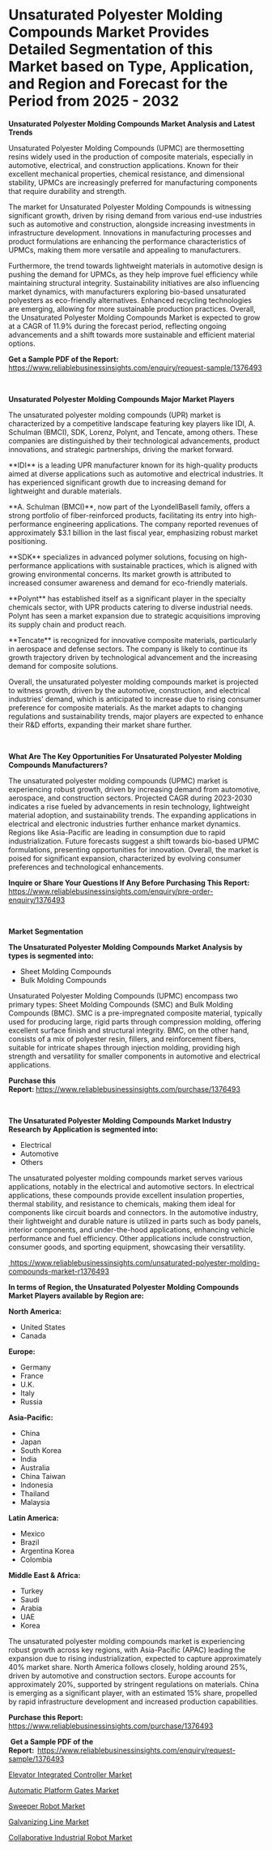 <p><h1>Unsaturated Polyester Molding Compounds Market Provides Detailed Segmentation of this Market based on Type, Application, and Region and Forecast for the Period from 2025 - 2032</h1></p><p><strong>Unsaturated Polyester Molding Compounds Market Analysis and Latest Trends</strong></p>
<p><p>Unsaturated Polyester Molding Compounds (UPMC) are thermosetting resins widely used in the production of composite materials, especially in automotive, electrical, and construction applications. Known for their excellent mechanical properties, chemical resistance, and dimensional stability, UPMCs are increasingly preferred for manufacturing components that require durability and strength.</p><p>The market for Unsaturated Polyester Molding Compounds is witnessing significant growth, driven by rising demand from various end-use industries such as automotive and construction, alongside increasing investments in infrastructure development. Innovations in manufacturing processes and product formulations are enhancing the performance characteristics of UPMCs, making them more versatile and appealing to manufacturers. </p><p>Furthermore, the trend towards lightweight materials in automotive design is pushing the demand for UPMCs, as they help improve fuel efficiency while maintaining structural integrity. Sustainability initiatives are also influencing market dynamics, with manufacturers exploring bio-based unsaturated polyesters as eco-friendly alternatives. Enhanced recycling technologies are emerging, allowing for more sustainable production practices. Overall, the Unsaturated Polyester Molding Compounds Market is expected to grow at a CAGR of 11.9% during the forecast period, reflecting ongoing advancements and a shift towards more sustainable and efficient material options.</p></p>
<p><strong>Get a Sample PDF of the Report:&nbsp;</strong> <a href="https://www.reliablebusinessinsights.com/enquiry/request-sample/1376493?utm_campaign=2840&utm_medium=2&utm_source=Github&utm_content=ia&utm_term=28032025&utm_id=unsaturated-polyester-molding-compounds">https://www.reliablebusinessinsights.com/enquiry/request-sample/1376493</a></p>
<p>&nbsp;</p>
<p><strong>Unsaturated Polyester Molding Compounds Major Market Players</strong></p>
<p><p>The unsaturated polyester molding compounds (UPR) market is characterized by a competitive landscape featuring key players like IDI, A. Schulman (BMCI), SDK, Lorenz, Polynt, and Tencate, among others. These companies are distinguished by their technological advancements, product innovations, and strategic partnerships, driving the market forward.</p><p>**IDI** is a leading UPR manufacturer known for its high-quality products aimed at diverse applications such as automotive and electrical industries. It has experienced significant growth due to increasing demand for lightweight and durable materials. </p><p>**A. Schulman (BMCI)**, now part of the LyondellBasell family, offers a strong portfolio of fiber-reinforced products, facilitating its entry into high-performance engineering applications. The company reported revenues of approximately $3.1 billion in the last fiscal year, emphasizing robust market positioning.</p><p>**SDK** specializes in advanced polymer solutions, focusing on high-performance applications with sustainable practices, which is aligned with growing environmental concerns. Its market growth is attributed to increased consumer awareness and demand for eco-friendly materials.</p><p>**Polynt** has established itself as a significant player in the specialty chemicals sector, with UPR products catering to diverse industrial needs. Polynt has seen a market expansion due to strategic acquisitions improving its supply chain and product reach.</p><p>**Tencate** is recognized for innovative composite materials, particularly in aerospace and defense sectors. The company is likely to continue its growth trajectory driven by technological advancement and the increasing demand for composite solutions.</p><p>Overall, the unsaturated polyester molding compounds market is projected to witness growth, driven by the automotive, construction, and electrical industries' demand, which is anticipated to increase due to rising consumer preference for composite materials. As the market adapts to changing regulations and sustainability trends, major players are expected to enhance their R&D efforts, expanding their market share further.</p></p>
<p>&nbsp;</p>
<p><strong>What Are The Key Opportunities For Unsaturated Polyester Molding Compounds Manufacturers?</strong></p>
<p><p>The unsaturated polyester molding compounds (UPMC) market is experiencing robust growth, driven by increasing demand from automotive, aerospace, and construction sectors. Projected CAGR during 2023-2030 indicates a rise fueled by advancements in resin technology, lightweight material adoption, and sustainability trends. The expanding applications in electrical and electronic industries further enhance market dynamics. Regions like Asia-Pacific are leading in consumption due to rapid industrialization. Future forecasts suggest a shift towards bio-based UPMC formulations, presenting opportunities for innovation. Overall, the market is poised for significant expansion, characterized by evolving consumer preferences and technological enhancements.</p></p>
<p><strong>Inquire or Share Your Questions If Any Before Purchasing This Report:</strong> <a href="https://www.reliablebusinessinsights.com/enquiry/pre-order-enquiry/1376493?utm_campaign=2840&utm_medium=2&utm_source=Github&utm_content=ia&utm_term=28032025&utm_id=unsaturated-polyester-molding-compounds">https://www.reliablebusinessinsights.com/enquiry/pre-order-enquiry/1376493</a></p>
<p>&nbsp;</p>
<p><strong>Market Segmentation</strong></p>
<p><strong>The Unsaturated Polyester Molding Compounds Market Analysis by types is segmented into:</strong></p>
<p><ul><li>Sheet Molding Compounds</li><li>Bulk Molding Compounds</li></ul></p>
<p><p>Unsaturated Polyester Molding Compounds (UPMC) encompass two primary types: Sheet Molding Compounds (SMC) and Bulk Molding Compounds (BMC). SMC is a pre-impregnated composite material, typically used for producing large, rigid parts through compression molding, offering excellent surface finish and structural integrity. BMC, on the other hand, consists of a mix of polyester resin, fillers, and reinforcement fibers, suitable for intricate shapes through injection molding, providing high strength and versatility for smaller components in automotive and electrical applications.</p></p>
<p><strong>Purchase this Report:&nbsp;</strong><a href="https://www.reliablebusinessinsights.com/purchase/1376493?utm_campaign=2840&utm_medium=2&utm_source=Github&utm_content=ia&utm_term=28032025&utm_id=unsaturated-polyester-molding-compounds">https://www.reliablebusinessinsights.com/purchase/1376493</a></p>
<p>&nbsp;</p>
<p><strong>The Unsaturated Polyester Molding Compounds Market Industry Research by Application is segmented into:</strong></p>
<p><ul><li>Electrical</li><li>Automotive</li><li>Others</li></ul></p>
<p><p>The unsaturated polyester molding compounds market serves various applications, notably in the electrical and automotive sectors. In electrical applications, these compounds provide excellent insulation properties, thermal stability, and resistance to chemicals, making them ideal for components like circuit boards and connectors. In the automotive industry, their lightweight and durable nature is utilized in parts such as body panels, interior components, and under-the-hood applications, enhancing vehicle performance and fuel efficiency. Other applications include construction, consumer goods, and sporting equipment, showcasing their versatility.</p></p>
<p><a href="https://www.reliablebusinessinsights.com/unsaturated-polyester-molding-compounds-market-r1376493?utm_campaign=2840&utm_medium=2&utm_source=Github&utm_content=ia&utm_term=28032025&utm_id=unsaturated-polyester-molding-compounds">&nbsp;https://www.reliablebusinessinsights.com/unsaturated-polyester-molding-compounds-market-r1376493</a></p>
<p><strong>In terms of Region, the Unsaturated Polyester Molding Compounds Market Players available by Region are:</strong></p>
<p>
    <p> <strong> North America: </strong>
        <ul>
            <li>United States</li>
            <li>Canada</li>
        </ul>
        </p> 
    <p> <strong> Europe: </strong>
        <ul>
            <li>Germany</li>
            <li>France</li>
            <li>U.K.</li>
            <li>Italy</li>
            <li>Russia</li>
        </ul>
        </p> 
    <p> <strong> Asia-Pacific: </strong>
        <ul>
            <li>China</li>
            <li>Japan</li>
            <li>South Korea</li>
            <li>India</li>
            <li>Australia</li>
            <li>China Taiwan</li>
            <li>Indonesia</li>
            <li>Thailand</li>
            <li>Malaysia</li>
        </ul>
        </p> 
    <p> <strong> Latin America: </strong>
        <ul>
            <li>Mexico</li>
            <li>Brazil</li>
            <li>Argentina Korea</li>
            <li>Colombia</li>
        </ul>
        </p> 
    <p> <strong> Middle East & Africa: </strong>
        <ul>
            <li>Turkey</li>
            <li>Saudi</li>
            <li>Arabia</li>
            <li>UAE</li>
            <li>Korea</li>
        </ul>
    </p>
    </p>
<p><p>The unsaturated polyester molding compounds market is experiencing robust growth across key regions, with Asia-Pacific (APAC) leading the expansion due to rising industrialization, expected to capture approximately 40% market share. North America follows closely, holding around 25%, driven by automotive and construction sectors. Europe accounts for approximately 20%, supported by stringent regulations on materials. China is emerging as a significant player, with an estimated 15% share, propelled by rapid infrastructure development and increased production capabilities.</p></p>
<p><strong>Purchase this Report: </strong><a href="https://www.reliablebusinessinsights.com/purchase/1376493?utm_campaign=2840&utm_medium=2&utm_source=Github&utm_content=ia&utm_term=28032025&utm_id=unsaturated-polyester-molding-compounds">https://www.reliablebusinessinsights.com/purchase/1376493</a></p>
<p>&nbsp;<strong>Get a Sample PDF of the Report:&nbsp;&nbsp;</strong><a href="https://www.reliablebusinessinsights.com/enquiry/request-sample/1376493?utm_campaign=2840&utm_medium=2&utm_source=Github&utm_content=ia&utm_term=28032025&utm_id=unsaturated-polyester-molding-compounds">https://www.reliablebusinessinsights.com/enquiry/request-sample/1376493</a></p>
<p><strong></strong></p>
<p><p><a href="https://www.linkedin.com/pulse/elevator-integrated-controller-market-analysis-structure-98wde?utm_campaign=2840&utm_medium=2&utm_source=Github&utm_content=ia&utm_term=28032025&utm_id=unsaturated-polyester-molding-compounds">Elevator Integrated Controller Market</a></p><p><a href="https://www.linkedin.com/pulse/comprehensive-analysis-automatic-platform-gates-market-size-share-79pne?utm_campaign=2840&utm_medium=2&utm_source=Github&utm_content=ia&utm_term=28032025&utm_id=unsaturated-polyester-molding-compounds">Automatic Platform Gates Market</a></p><p><a href="https://www.linkedin.com/pulse/sweeper-robot-market-segmentation-applications-types-xxn8e?utm_campaign=2840&utm_medium=2&utm_source=Github&utm_content=ia&utm_term=28032025&utm_id=unsaturated-polyester-molding-compounds">Sweeper Robot Market</a></p><p><a href="https://www.linkedin.com/pulse/galvanizing-line-market-outlook-current-assessment-future-k8s5e?utm_campaign=2840&utm_medium=2&utm_source=Github&utm_content=ia&utm_term=28032025&utm_id=unsaturated-polyester-molding-compounds">Galvanizing Line Market</a></p><p><a href="https://www.linkedin.com/pulse/comprehensive-assessment-collaborative-industrial-robot-fshje?utm_campaign=2840&utm_medium=2&utm_source=Github&utm_content=ia&utm_term=28032025&utm_id=unsaturated-polyester-molding-compounds">Collaborative Industrial Robot Market</a></p></p>